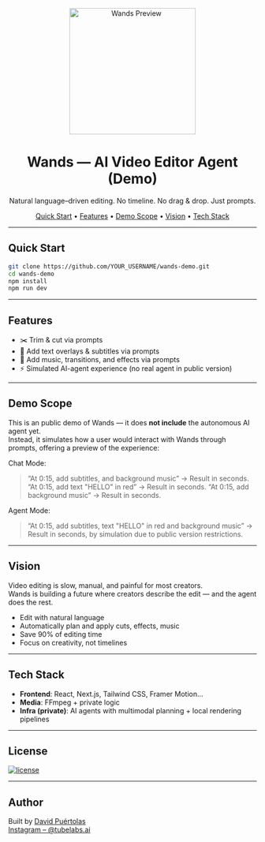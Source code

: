 <div align="center">
  <img height="256" alt="Wands Preview" src="https://github.com/user-attachments/assets/ae939d12-9c18-4ea8-ab32-fbe67fbb6063" />
  <h1>Wands — AI Video Editor Agent (Demo)</h1>
  <p>Natural language–driven editing. No timeline. No drag & drop. Just prompts.</p>
</div>

<p align="center">
  <a href="#quick-start">Quick Start</a> •
  <a href="#features">Features</a> •
  <a href="#demo-scope">Demo Scope</a> •
  <a href="#vision">Vision</a> •
  <a href="#tech-stack">Tech Stack</a>
</p>

---

## Quick Start

```bash
git clone https://github.com/YOUR_USERNAME/wands-demo.git
cd wands-demo
npm install
npm run dev
```

---

## Features

- ✂️ Trim & cut via prompts  
- 📝 Add text overlays & subtitles via prompts 
- 🎵 Add music, transitions, and effects via prompts
- ⚡ Simulated AI-agent experience (no real agent in public version)

---

## Demo Scope

This is an public demo of Wands — it does **not include** the autonomous AI agent yet.  
Instead, it simulates how a user would interact with Wands through prompts, offering a preview of the experience:

Chat Mode:
> “At 0:15, add subtitles, and background music” → Result in seconds.
> “At 0:15, add text "HELLO" in red” → Result in seconds.
> “At 0:15, add background music” → Result in seconds.

Agent Mode:
> “At 0:15, add subtitles, text "HELLO" in red and background music” → Result in seconds, by simulation due to public version restrictions.


---

## Vision

Video editing is slow, manual, and painful for most creators.  
Wands is building a future where creators describe the edit — and the agent does the rest.

- Edit with natural language  
- Automatically plan and apply cuts, effects, music  
- Save 90% of editing time  
- Focus on creativity, not timelines

---

## Tech Stack

- **Frontend**: React, Next.js, Tailwind CSS, Framer Motion...  
- **Media**: FFmpeg + private logic
- **Infra (private)**: AI agents with multimodal planning + local rendering pipelines

---

## License

[![license](https://img.shields.io/github/license/yc-video-editor-agent)](./LICENSE)

---

## Author

Built by [David Puértolas](https://www.linkedin.com/in/david-puertolas-merenciano/)  
[Instagram – @tubelabs.ai](https://www.instagram.com/tubelabs.ai/)
